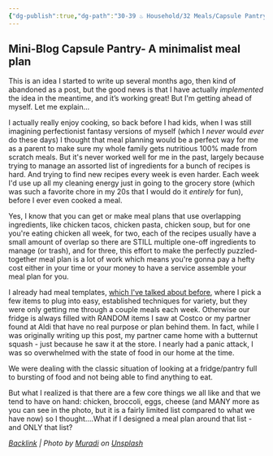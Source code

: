 ```yaml
---
{"dg-publish":true,"dg-path":"30-39 ♨️ Household/32 Meals/Capsule Pantry- A minimalist meal plan.md","dg-permalink":"capsule-pantry","permalink":"/capsule-pantry/","title":"Capsule Pantry","noteIcon":"","created":"2023-08-28T12:20:02","updated":"2023-08-29T20:46:47.000-04:00"}
---
```




## Mini-Blog Capsule Pantry- A minimalist meal plan
This is an idea I started to write up several months ago, then kind of abandoned as a post, but the good news is that I have actually *implemented* the idea in the meantime, and it’s working great! But I'm getting ahead of myself. Let me explain…

I actually really enjoy cooking, so back before I had kids, when I was still imagining perfectionist fantasy versions of myself (which I *never* would *ever* do these days) I thought that meal planning would be a perfect way for me as a parent to make sure my whole family gets nutritious 100% made from scratch meals. But it's never worked well for me in the past, largely because trying to manage an assorted list of ingredients for a bunch of recipes is hard. And trying to find new recipes every week is even harder. Each week I'd use up all my cleaning energy just in going to the grocery store (which was such a favorite chore in my 20s that I would do it *entirely* for fun), before I ever even cooked a meal.

Yes, I know that you can get or make meal plans that use overlapping ingredients, like chicken tacos, chicken pasta, chicken soup, but for one you're eating chicken all week, for two, each of the recipes usually have a small amount of overlap so there are STILL multiple one-off ingredients to manage (or trash), and for three, this effort to make the perfectly puzzled-together meal plan is a lot of work which means you're gonna pay a hefty cost either in your time or your money to have a service assemble your meal plan for you.

I already had meal templates, [which I've talked about before](https://nerdishmom.com/executive-dysfunction-in-the-kitchen/), where I pick a few items to plug into easy, established techniques for variety, but they were only getting me through a couple meals each week. Otherwise our fridge is always filled with RANDOM items I saw at Costco or my partner found at Aldi that have no real purpose or plan behind them. In fact, while I was originally writing up this post, my partner came home with a butternut squash - just because he saw it at the store. I nearly had a panic attack, I was so overwhelmed with the state of food in our home at the time.

We were dealing with the classic situation of looking at a fridge/pantry full to bursting of food and not being able to find anything to eat.

But what I realized is that there are a few core things we all like and that we tend to have on hand: chicken, broccoli, eggs, cheese (and MANY more as you can see in the photo, but it is a fairly limited list compared to what we have now) so I thought....What if I designed a meal plan around that list - and ONLY that list? 






*[Backlink](https://unsplash.com/photos/0b8NaL2CMaQ) | Photo by [Muradi](https://unsplash.com/@simuradi?utm_source=Obsidian%20Image%20Inserter%20Plugin&utm_medium=referral) on [Unsplash](https://unsplash.com/?utm_source=Obsidian%20Image%20Inserter%20Plugin&utm_medium=referral)*
